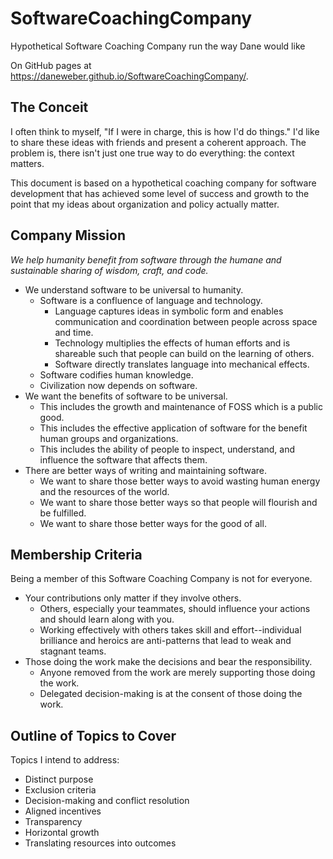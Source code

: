 # SoftwareCoachingCompany

Hypothetical Software Coaching Company run the way Dane would like

On GitHub pages at <https://daneweber.github.io/SoftwareCoachingCompany/>.

## The Conceit

I often think to myself, "If I were in charge, this is how I'd do things." I'd like to share these ideas with friends and present a coherent approach. The problem is, there isn't just one true way to do everything: the context matters.

This document is based on a hypothetical coaching company for software development that has achieved some level of success and growth to the point that my ideas about organization and policy actually matter.

## Company Mission

_We help humanity benefit from software through the humane and sustainable sharing of wisdom, craft, and code._

- We understand software to be universal to humanity.
  - Software is a confluence of language and technology.
    - Language captures ideas in symbolic form and enables communication and coordination between people across space and time.
    - Technology multiplies the effects of human efforts and is shareable such that people can build on the learning of others.
    - Software directly translates language into mechanical effects.
  - Software codifies human knowledge.
  - Civilization now depends on software.
- We want the benefits of software to be universal.
  - This includes the growth and maintenance of FOSS which is a public good.
  - This includes the effective application of software for the benefit human groups and organizations.
  - This includes the ability of people to inspect, understand, and influence the software that affects them.
- There are better ways of writing and maintaining software.
  - We want to share those better ways to avoid wasting human energy and the resources of the world.
  - We want to share those better ways so that people will flourish and be fulfilled.
  - We want to share those better ways for the good of all.

## Membership Criteria

Being a member of this Software Coaching Company is not for everyone.

- Your contributions only matter if they involve others.
  - Others, especially your teammates, should influence your actions and should learn along with you.
  - Working effectively with others takes skill and effort--individual brilliance and heroics are anti-patterns that lead to weak and stagnant teams.
- Those doing the work make the decisions and bear the responsibility.
  - Anyone removed from the work are merely supporting those doing the work.
  - Delegated decision-making is at the consent of those doing the work.

## Outline of Topics to Cover

Topics I intend to address:

- Distinct purpose
- Exclusion criteria
- Decision-making and conflict resolution
- Aligned incentives
- Transparency
- Horizontal growth
- Translating resources into outcomes
